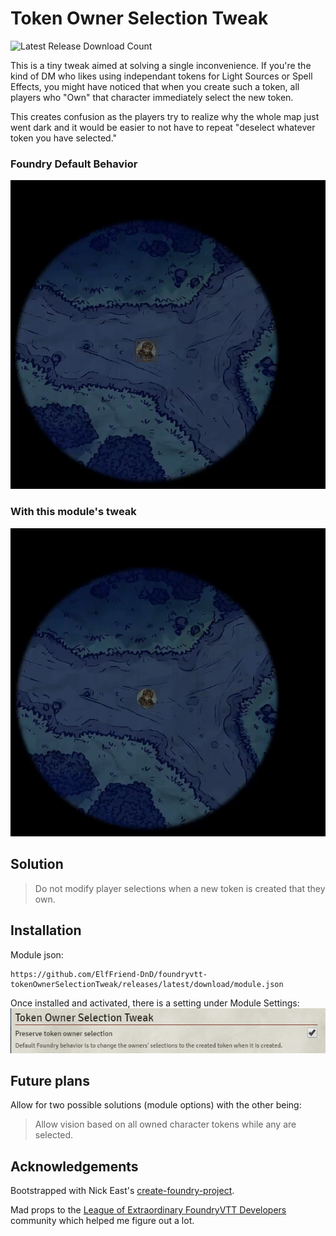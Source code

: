 # Token Owner Selection Tweak

![Latest Release Download Count](https://img.shields.io/badge/dynamic/json?label=Downloads@latest&query=assets%5B1%5D.download_count&url=https%3A%2F%2Fapi.github.com%2Frepos%2FElfFriend-DnD%2Ffoundryvtt-tokenOwnerSelectionTweak%2Freleases%2Flatest)

This is a tiny tweak aimed at solving a single inconvenience. If you're the kind of DM who likes using independant tokens for Light Sources or Spell Effects, you might have noticed that when you create such a token, all players who "Own" that character immediately select the new token.

This creates confusion as the players try to realize why the whole map just went dark and it would be easier to not have to repeat "deselect whatever token you have selected."

### Foundry Default Behavior

![Foundry Default Behavior Gif](without-tweak.gif)

### With this module's tweak

![Token Owner Selection Tweak Gif](with-tweak.gif)

## Solution

> Do not modify player selections when a new token is created that they own.

## Installation

Module json:

```
https://github.com/ElfFriend-DnD/foundryvtt-tokenOwnerSelectionTweak/releases/latest/download/module.json
```

Once installed and activated, there is a setting under Module Settings:
![Preserve token owner selection setting](moduleSetting.PNG)

## Future plans

Allow for two possible solutions (module options) with the other being:

> Allow vision based on all owned character tokens while any are selected.

## Acknowledgements

Bootstrapped with Nick East's [create-foundry-project](https://gitlab.com/foundry-projects/foundry-pc/create-foundry-project).

Mad props to the [League of Extraordinary FoundryVTT Developers](https://forums.forge-vtt.com/c/package-development/11) community which helped me figure out a lot.
